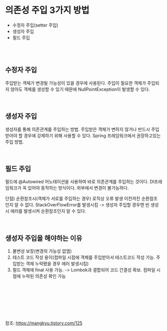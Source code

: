 # 의존성 주입 3가지 방법
- 수정자 주입(setter 주입)
- 생성자 주입
- 필드 주입 

<br/>
<br/>


## 수정자 주입 
주입받는 객체가 변경될 가능성이 있을 경우에 사용된다. 
주입이 필요한 객체가 주입되지 않아도 객체를 생성할 수 있기 때문에 NullPointException이 발생할 수 있다.

<br/>

## 생성자 주입
생성자를 통해 의존관계를 주입하는 방법.
주입받은 객체가 변하지 않거나 반드시 주입받아야 할 경우에 강제하기 위해 사용할 수 있다.
Spring 프레임워크에서 권장하고있는 주입 방법. 

<br/>

## 필드 주입 
필드에 @Autowired 어노테이션을 사용하여 바로 의존관계를 주입하는 것이다. 
DI프레임워크가 꼭 있어야 동작하는 방식이다. 외부에서 변경이 불가능하다. 

단점) 순환참조시(객체가 서로를 주입하는 경우) 로직상 오류 발생 이전까진 순환참조 인지 알 수 없다. StackOverFlowError를 발생시킴 -> 생성자 주입할 경우엔 빈 생성 시 에러를 발생시켜 순환참조인지 알 수 있다. 

<br/>

## 생성자 주입을 해야하는 이유
1. 불변성 보장(변경의 가능성 없앰)
2. 테스트 코드 작성 용이(컴파일 시점에 객체를 주입받아서 테스트코드 작성 가능. 주입받는 객체 누락됐을 경우 에러 발생시킴)
3. 필드 객체에 final 사용 가능. -> Lombok과 결합되어 코드 간결성 확보. 컴파일 시점에 누락된 의존성 확인 가능 


<br/>
<br/>
<br/>
<br/>
<br/>
<br/>


참조: https://mangkyu.tistory.com/125